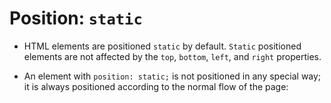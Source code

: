 # Position: `static`

* HTML elements are positioned `static` by default. `Static` positioned elements are not affected by the `top`, `bottom`, `left`, and `right` properties.

* An element with `position: static;` is not positioned in any special way; it is always positioned according to the normal flow of the page: